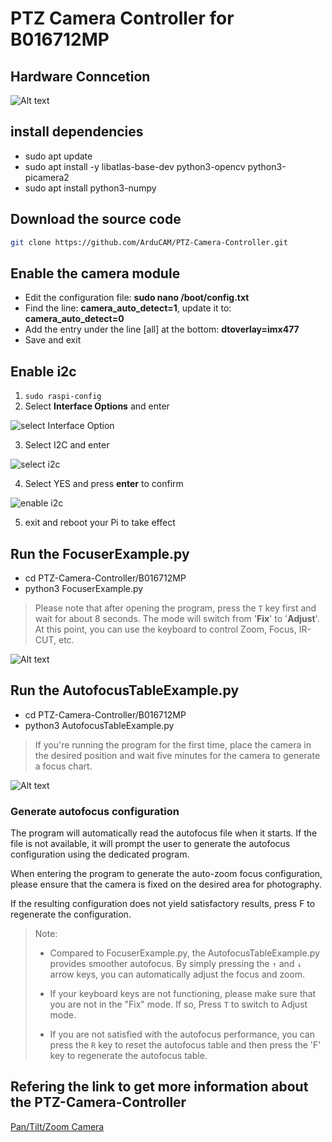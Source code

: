 # PTZ Camera Controller for B016712MP

## Hardware Conncetion

![Alt text](../data/HardwareConnection.png)

## install dependencies

* sudo apt update
* sudo apt install -y libatlas-base-dev python3-opencv python3-picamera2
* sudo apt install python3-numpy


## Download the source code 

```bash
git clone https://github.com/ArduCAM/PTZ-Camera-Controller.git
```

## Enable the camera module

* Edit the configuration file: **sudo nano /boot/config.txt**
* Find the line: **camera_auto_detect=1**, update it to: **camera_auto_detect=0**
* Add the entry under the line [all] at the bottom: **dtoverlay=imx477**
* Save and exit

## Enable i2c

<!-- * cd PTZ-Camera-Controller
* sudo chmod +x enable_i2c_vc.sh
* ./enable_i2c_vc.sh
Press Y to reboot -->
1. `sudo raspi-config`
2. Select **Interface Options** and enter

![select Interface Option](../data/select%20interface%20options.png)

3. Select I2C and enter

![select i2c](../data/select%20i2c.png)

4. Select YES and press **enter** to confirm

![enable i2c](../data/enable%20i2c.png)

5. exit and reboot your Pi to take effect

## Run the FocuserExample.py

* cd PTZ-Camera-Controller/B016712MP
* python3 FocuserExample.py

> Please note that after opening the program, press the `T` key first and wait for about 8 seconds. The mode will switch from '**Fix**' to '**Adjust**'. At this point, you can use the keyboard to control Zoom, Focus, IR-CUT, etc.

![Alt text](../data/Arducam%20Controller1.png)

## Run the AutofocusTableExample.py

* cd PTZ-Camera-Controller/B016712MP
* python3 AutofocusTableExample.py

> If you're running the program for the first time, place the camera in the desired position and wait five minutes for the camera to generate a focus chart.

![Alt text](../data/Focuser%20AutoFocus.png)

### Generate autofocus configuration

The program will automatically read the autofocus file when it starts. If the file is not available, it will prompt the user to generate the autofocus configuration using the dedicated program.

When entering the program to generate the auto-zoom focus configuration, please ensure that the camera is fixed on the desired area for photography.

If the resulting configuration does not yield satisfactory results, press F to regenerate the configuration.

> Note:
>
> - Compared to FocuserExample.py, the AutofocusTableExample.py provides smoother autofocus. By simply pressing the `↑` and `↓` arrow keys, you can automatically adjust the focus and zoom.
>
> - If your keyboard keys are not functioning, please make sure that you are not in the "Fix" mode. If so, Press `T` to switch to Adjust mode.
> - If you are not satisfied with the autofocus performance, you can press the `R` key to reset the autofocus table and then press the 'F' key to regenerate the autofocus table.



<!-- ## Datasheet

<style type="text/css">
.tg  {border-collapse:collapse;border-color:#ccc;border-spacing:0;}
.tg td{background-color:#fff;border-color:#ccc;border-style:solid;border-width:1px;color:#333;
  font-family:Arial, sans-serif;font-size:14px;overflow:hidden;padding:10px 5px;word-break:normal;}
.tg th{background-color:#f0f0f0;border-color:#ccc;border-style:solid;border-width:1px;color:#333;
  font-family:Arial, sans-serif;font-size:14px;font-weight:normal;overflow:hidden;padding:10px 5px;word-break:normal;}
.tg .tg-9wq8{border-color:inherit;text-align:center;vertical-align:middle}
.tg .tg-uzvj{border-color:inherit;font-weight:bold;text-align:center;vertical-align:middle}
</style>
<table class="tg">
<thead>
  <tr>
    <th class="tg-uzvj">Address (HEX)</th>
    <th class="tg-uzvj">Register Name</th>
    <th class="tg-uzvj">Description</th>
    <th class="tg-uzvj">Default Val</th>
  </tr>
</thead>
<tbody>
  <tr>
    <td class="tg-uzvj">00</td>
    <td class="tg-9wq8">Focus</td>
    <td class="tg-9wq8">Bit[15:0]:  Focus value</td>
    <td class="tg-9wq8">0x0000</td>
  </tr>
  <tr>
    <td class="tg-uzvj">01</td>
    <td class="tg-9wq8">Zoom</td>
    <td class="tg-9wq8">Bit[15:0]:  Zoom value</td>
    <td class="tg-9wq8">0x0000</td>
  </tr>
  <tr>
    <td class="tg-uzvj" rowspan="3">04</td>
    <td class="tg-9wq8" rowspan="3">Bus status</td>
    <td class="tg-9wq8">Bit[15:1]: Reserved</td>
    <td class="tg-9wq8" rowspan="3">0x0000</td>
  </tr>
  <tr>
    <td class="tg-9wq8">Bit[0]: 1: BUSY</td>
  </tr>
  <tr>
    <td class="tg-9wq8">         0: IDLE</td>
  </tr>
  <tr>
    <td class="tg-uzvj" rowspan="2">05</td>
    <td class="tg-9wq8" rowspan="2">Pan</td>
    <td class="tg-9wq8">Range:  0~180</td>
    <td class="tg-9wq8" rowspan="2">0x005a</td>
  </tr>
  <tr>
    <td class="tg-9wq8">Bit[15:0]:  Pan value</td>
  </tr>
  <tr>
    <td class="tg-uzvj" rowspan="2">06</td>
    <td class="tg-9wq8" rowspan="2">Tilt</td>
    <td class="tg-9wq8">Range:  0~180</td>
    <td class="tg-9wq8" rowspan="2">0x005a</td>
  </tr>
  <tr>
    <td class="tg-9wq8">Bit[15:0]:  Tilt value</td>
  </tr>
  <tr>
    <td class="tg-uzvj">07</td>
    <td class="tg-9wq8">Focus maximum</td>
    <td class="tg-9wq8">Bit[15:0]:  Focus Max value</td>
    <td class="tg-9wq8">0x0834</td>
  </tr>
  <tr>
    <td class="tg-uzvj">08</td>
    <td class="tg-9wq8">Zoom maximum</td>
    <td class="tg-9wq8">Bit[15:0]:  Zoom Max value</td>
    <td class="tg-9wq8">0x0834</td>
  </tr>
  <tr>
    <td class="tg-uzvj" rowspan="2">0A</td>
    <td class="tg-9wq8" rowspan="2">Reset focus</td>
    <td class="tg-9wq8">Bit[15:1]: Reserved</td>
    <td class="tg-9wq8" rowspan="2">0x0000</td>
  </tr>
  <tr>
    <td class="tg-9wq8">Bit[0]: 1: Reset active</td>
  </tr>
  <tr>
    <td class="tg-uzvj" rowspan="2">0B</td>
    <td class="tg-9wq8" rowspan="2">Reset zoom</td>
    <td class="tg-9wq8">Bit[15:1]: Reserved</td>
    <td class="tg-9wq8" rowspan="2">0x0000</td>
  </tr>
  <tr>
    <td class="tg-9wq8">Bit[0]: 1: Reset active</td>
  </tr>
  <tr>
    <td class="tg-uzvj" rowspan="4">0C</td>
    <td class="tg-9wq8" rowspan="4">IR  cut control</td>
    <td class="tg-9wq8">Bit[15:1]: Reserved</td>
    <td class="tg-9wq8" rowspan="4">0x0000</td>
  </tr>
  <tr>
    <td class="tg-9wq8">Bit[0]: 1: ON</td>
  </tr>
  <tr>
    <td class="tg-9wq8">&nbsp;&nbsp;&nbsp;&nbsp;&nbsp;&nbsp;&nbsp;&nbsp;&nbsp;&nbsp;&nbsp;&nbsp;0: OFF</td>
  </tr>
  <tr>
    <td class="tg-9wq8">based on real IR cut device</td>
  </tr>
  <tr>
    <td class="tg-uzvj" rowspan="3">0E</td>
    <td class="tg-9wq8" rowspan="3">Pan&amp;Tilt</td>
    <td class="tg-9wq8">Range:  0~180</td>
    <td class="tg-9wq8" rowspan="3">0x5a5a</td>
  </tr>
  <tr>
    <td class="tg-9wq8">Bit[15:8]: Pan value</td>
  </tr>
  <tr>
    <td class="tg-9wq8">Bit[0:7]: Tilt value</td>
  </tr>
  <tr>
    <td class="tg-uzvj" rowspan="2">0F</td>
    <td class="tg-9wq8" rowspan="2">Focus &amp; Zoom</td>
    <td class="tg-9wq8">Bit[31:16]:  Focus value</td>
    <td class="tg-9wq8" rowspan="2">0x00000000</td>
  </tr>
  <tr>
    <td class="tg-9wq8">Bit[15:0 ]:   Zoom value</td>
  </tr>
  <tr>
    <td class="tg-uzvj" rowspan="2">11</td>
    <td class="tg-9wq8" rowspan="2">Reset focus&amp;zoom</td>
    <td class="tg-9wq8">Bit[15:1]: Reserved</td>
    <td class="tg-9wq8" rowspan="2">0x0000</td>
  </tr>
  <tr>
    <td class="tg-9wq8">Bit[0]: 1: Reset active</td>
  </tr>
  <tr>
    <td class="tg-uzvj" rowspan="3">30</td>
    <td class="tg-9wq8" rowspan="3">Operation mode</td>
    <td class="tg-9wq8">Bit[15:1]:Reserved</td>
    <td class="tg-9wq8" rowspan="3">0x0001</td>
  </tr>
  <tr>
    <td class="tg-9wq8">Bit[0]: 1: Adjust mode</td>
  </tr>
  <tr>
    <td class="tg-9wq8">&nbsp;&nbsp;&nbsp;&nbsp;&nbsp;&nbsp;&nbsp;&nbsp;&nbsp;&nbsp;0: Fixed mode</td>
  </tr>
  <tr>
    <td class="tg-uzvj" rowspan="22">50~65</td>
    <td class="tg-9wq8" rowspan="22">Focus &amp; Zoom table</td>
    <td class="tg-9wq8">Bit[15:0 ]: Zoom max step</td>
    <td class="tg-9wq8">0xff</td>
  </tr>
  <tr>
    <td class="tg-9wq8">Bit[15:0 ]: Focus max step</td>
    <td class="tg-9wq8">0xff</td>
  </tr>
  <tr>
    <td class="tg-9wq8">Bit[15:0 ]: 1x zoom val</td>
    <td class="tg-9wq8">0xff</td>
  </tr>
  <tr>
    <td class="tg-9wq8">Bit[15:0 ]: 1x focus val</td>
    <td class="tg-9wq8">0xff</td>
  </tr>
  <tr>
    <td class="tg-9wq8">Bit[15:0 ]: 2x zoom val</td>
    <td class="tg-9wq8">0xff</td>
  </tr>
  <tr>
    <td class="tg-9wq8">Bit[15:0 ]: 2x focus val</td>
    <td class="tg-9wq8">0xff</td>
  </tr>
  <tr>
    <td class="tg-9wq8">Bit[15:0 ]: 3x zoom val</td>
    <td class="tg-9wq8">0xff</td>
  </tr>
  <tr>
    <td class="tg-9wq8">Bit[15:0 ]: 3x focus val</td>
    <td class="tg-9wq8">0xff</td>
  </tr>
  <tr>
    <td class="tg-9wq8">Bit[15:0 ]: 4x zoom val</td>
    <td class="tg-9wq8">0xff</td>
  </tr>
  <tr>
    <td class="tg-9wq8">Bit[15:0 ]: 4x focus val</td>
    <td class="tg-9wq8">0xff</td>
  </tr>
  <tr>
    <td class="tg-9wq8">Bit[15:0 ]: 5x zoom val</td>
    <td class="tg-9wq8">0xff</td>
  </tr>
  <tr>
    <td class="tg-9wq8">Bit[15:0 ]: 5x focus val</td>
    <td class="tg-9wq8">0xff</td>
  </tr>
  <tr>
    <td class="tg-9wq8">Bit[15:0 ]: 6x zoom val</td>
    <td class="tg-9wq8">0xff</td>
  </tr>
  <tr>
    <td class="tg-9wq8">Bit[15:0 ]: 6x focus val</td>
    <td class="tg-9wq8">0xff</td>
  </tr>
  <tr>
    <td class="tg-9wq8">Bit[15:0 ]: 7x zoom val</td>
    <td class="tg-9wq8">0xff</td>
  </tr>
  <tr>
    <td class="tg-9wq8">Bit[15:0 ]: 7x focus val</td>
    <td class="tg-9wq8">0xff</td>
  </tr>
  <tr>
    <td class="tg-9wq8">Bit[15:0 ]: 8x zoom val</td>
    <td class="tg-9wq8">0xff</td>
  </tr>
  <tr>
    <td class="tg-9wq8">Bit[15:0 ]: 8x focus val</td>
    <td class="tg-9wq8">0xff</td>
  </tr>
  <tr>
    <td class="tg-9wq8">Bit[15:0 ]: 9x zoom val</td>
    <td class="tg-9wq8">0xff</td>
  </tr>
  <tr>
    <td class="tg-9wq8">Bit[15:0 ]: 9x focus val</td>
    <td class="tg-9wq8">0xff</td>
  </tr>
  <tr>
    <td class="tg-9wq8">Bit[15:0 ]: 10x zoom val</td>
    <td class="tg-9wq8">0xff</td>
  </tr>
  <tr>
    <td class="tg-9wq8">Bit[15:0 ]: 10x focus val</td>
    <td class="tg-9wq8">0xff</td>
  </tr>
</tbody>
</table> -->






## Refering the link to get more information about the PTZ-Camera-Controller

[Pan/Tilt/Zoom Camera](http://www.arducam.com/docs/cameras-for-raspberry-pi/ptz-camera/)

